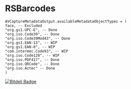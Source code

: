 RSBarcodes
==========

    AVCaptureMetadataOutput.availableMetadataObjectTypes = (
    face, -- Excluded
    "org.gs1.UPC-E", -- Done
    "org.iso.Code39", -- Done
    "org.iso.Code39Mod43", -- Done
    "org.gs1.EAN-13", -- WIP
    "org.gs1.EAN-8", -- WIP
    "com.intermec.Code93", -- WIP
    "org.iso.Code128", -- WIP
    "org.iso.PDF417", -- Done
    "org.iso.QRCode", -- Done
    "org.iso.Aztec" -- Done
    )


[![Bitdeli Badge](https://d2weczhvl823v0.cloudfront.net/yeahdongcn/rsbarcodes/trend.png)](https://bitdeli.com/free "Bitdeli Badge")

